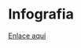<!DOCTYPE html>
<html>
<body>
  <h1>Infografia</h1>
  <a href="https://www.canva.com/design/DAF0X3YgOcI/kXHDP3EIjJwBPs-zZjsIlQ/edit?utm_content=DAF0X3YgOcI&utm_campaign=designshare&utm_medium=link2&utm_source=sharebutton">Enlace aquí</a>
</body>
</html>


